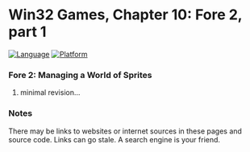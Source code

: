 # Win32 Games, Chapter 10: Fore 2, part 1
[![Language](https://img.shields.io/badge/Language%20-C++-blue.svg)](https://github.com/GeorgePimpleton/Win32-games/)
[![Platform](https://img.shields.io/badge/Platform%20-Win32-blue.svg)](https://github.com/GeorgePimpleton/Win32-games/)

### Fore 2: Managing a World of Sprites
1. minimal revision...

### Notes
There may be links to websites or internet sources in these pages and source code. Links can go stale. A search engine is your friend.
